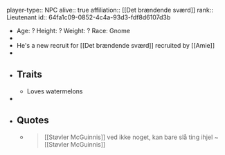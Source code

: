 player-type:: NPC
alive:: true
affiliation:: [[Det brændende sværd]]
rank:: Lieutenant
id:: 64fa1c09-0852-4c4a-93d3-fdf8d6107d3b

- Age: ?
  Height: ?
  Weight: ?
  Race: Gnome
-
- He's a new recruit for [[Det brændende sværd]] recruited by [[Amie]]
-
- ## Traits
	- Loves watermelons
-
- ## Quotes
	- > [[Støvler McGuinnis]] ved ikke noget, kan bare slå ting ihjel
	  ~ [[Støvler McGuinnis]]